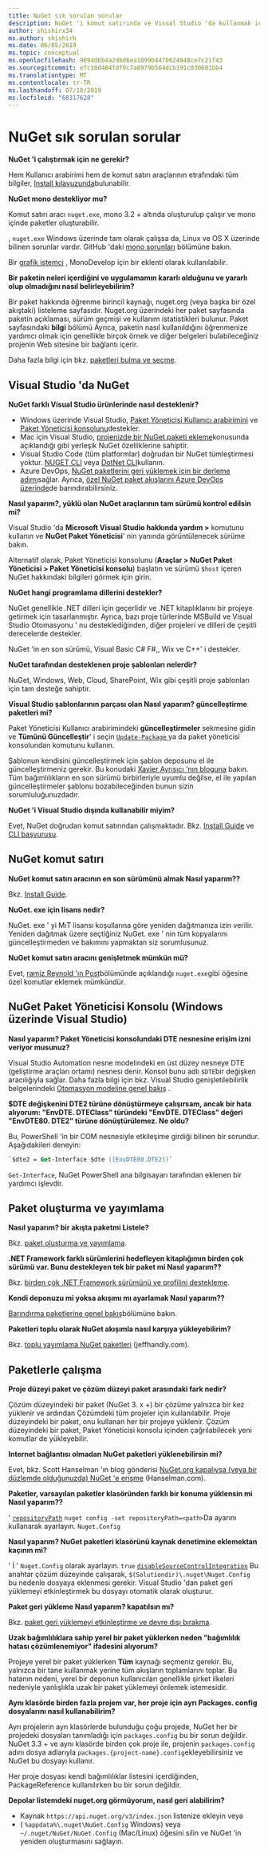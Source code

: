 ```yaml
---
title: NuGet sık sorulan sorular
description: NuGet 'i komut satırında ve Visual Studio 'da kullanmak için ortak sorular ve yanıtlar
author: shishirx34
ms.author: shishirh
ms.date: 06/05/2019
ms.topic: conceptual
ms.openlocfilehash: 9094d6b4a2dbd6ea1899b4470624948ce7c21f43
ms.sourcegitcommit: efc18d484fdf0c7a8979b564dcb191c030601bb4
ms.translationtype: MT
ms.contentlocale: tr-TR
ms.lasthandoff: 07/18/2019
ms.locfileid: "68317628"
---
```

# <a name="nuget-frequently-asked-questions"></a>NuGet sık sorulan sorular

**NuGet 'i çalıştırmak için ne gerekir?**

Hem Kullanıcı arabirimi hem de komut satırı araçlarının etrafındaki tüm bilgiler, [Install kılavuzunda](../install-nuget-client-tools.md)bulunabilir.

**NuGet mono destekliyor mu?**

Komut satırı aracı `nuget.exe`, mono 3.2 + altında oluşturulup çalışır ve mono içinde paketler oluşturabilir.

, `nuget.exe` Windows üzerinde tam olarak çalışsa da, Linux ve OS X üzerinde bilinen sorunlar vardır. GitHub 'daki [mono sorunları](https://github.com/NuGet/Home/issues?utf8=%E2%9C%93&q=is%3Aissue+is%3Aopen+mono) bölümüne bakın.

Bir [grafik istemci](https://github.com/mrward/monodevelop-nuget-addin) , MonoDevelop için bir eklenti olarak kullanılabilir.

**Bir paketin neleri içerdiğini ve uygulamamın kararlı olduğunu ve yararlı olup olmadığını nasıl belirleyebilirim?**

Bir paket hakkında öğrenme birincil kaynağı, nuget.org (veya başka bir özel akıştaki) listeleme sayfasıdır. Nuget.org üzerindeki her paket sayfasında paketin açıklaması, sürüm geçmişi ve kullanım istatistikleri bulunur. Paket sayfasındaki **bilgi** bölümü Ayrıca, paketin nasıl kullanıldığını öğrenmenize yardımcı olmak için genellikle birçok örnek ve diğer belgeleri bulabileceğiniz projenin Web sitesine bir bağlantı içerir.

Daha fazla bilgi için bkz. [paketleri bulma ve seçme](../consume-packages/finding-and-choosing-packages.md).

## <a name="nuget-in-visual-studio"></a>Visual Studio 'da NuGet

**NuGet farklı Visual Studio ürünlerinde nasıl desteklenir?**

- Windows üzerinde Visual Studio, [Paket Yöneticisi Kullanıcı arabirimini](../consume-packages/install-use-packages-visual-studio.md) ve [Paket Yöneticisi konsolunu](../consume-packages/install-use-packages-powershell.md)destekler.
- Mac için Visual Studio, [projenizde bir NuGet paketi ekleme](/visualstudio/mac/nuget-walkthrough)konusunda açıklandığı gibi yerleşik NuGet özelliklerine sahiptir.
- Visual Studio Code (tüm platformlar) doğrudan bir NuGet tümleştirmesi yoktur. [NUGET CLI](../reference/nuget-exe-cli-reference.md) veya [DotNet CLI](../reference/dotnet-commands.md)kullanın.
- Azure DevOps, [NuGet paketlerini geri yüklemek için bir derleme adımı](/vsts/build-release/tasks/package/nuget)sağlar. Ayrıca, [özel NuGet paket akışlarını Azure DevOps üzerinde](https://docs.microsoft.com/azure/devops/artifacts/nuget/publish)de barındırabilirsiniz.

**Nasıl yaparım?, yüklü olan NuGet araçlarının tam sürümü kontrol edilsin mi?**

Visual Studio 'da **Microsoft Visual Studio hakkında yardım >** komutunu kullanın ve **NuGet Paket Yöneticisi**' nin yanında görüntülenecek sürüme bakın.

Alternatif olarak, Paket Yöneticisi konsolunu (**Araçlar > NuGet Paket Yöneticisi > Paket Yöneticisi konsolu**) başlatın ve sürümü `$host` içeren NuGet hakkındaki bilgileri görmek için girin.

**NuGet hangi programlama dillerini destekler?**

NuGet genellikle .NET dilleri için geçerlidir ve .NET kitaplıklarını bir projeye getirmek için tasarlanmıştır. Ayrıca, bazı proje türlerinde MSBuild ve Visual Studio Otomasyonu ' nu desteklediğinden, diğer projeleri ve dilleri de çeşitli derecelerde destekler.

NuGet 'in en son sürümü, Visual Basic C# F#,, Wix ve C++' i destekler.

**NuGet tarafından desteklenen proje şablonları nelerdir?**

NuGet, Windows, Web, Cloud, SharePoint, Wix gibi çeşitli proje şablonları için tam desteğe sahiptir.

**Visual Studio şablonlarının parçası olan Nasıl yaparım? güncelleştirme paketleri mi?**

Paket Yöneticisi Kullanıcı arabirimindeki **güncelleştirmeler** sekmesine gidin ve **Tümünü Güncelleştir**' i seçin [ `Update-Package` ](../reference/ps-reference/ps-ref-update-package.md) ya da paket yöneticisi konsolundan komutunu kullanın.

Şablonun kendisini güncelleştirmek için şablon deposunu el ile güncelleştirmeniz gerekir. Bu konudaki [Xavier Ayrışıcı 'nın bloguna](http://www.xavierdecoster.com/update-project-template-to-latest-nuget-packages) bakın. Tüm bağımlılıkların en son sürümü birbirleriyle uyumlu değilse, el ile yapılan güncelleştirmeler şablonu bozabileceğinden bunun sizin sorumluluğunuzdadır.

**NuGet 'i Visual Studio dışında kullanabilir miyim?**

Evet, NuGet doğrudan komut satırından çalışmaktadır. Bkz. [Install Guide](../install-nuget-client-tools.md) ve [CLI başvurusu](../reference/nuget-exe-cli-reference.md).

## <a name="nuget-command-line"></a>NuGet komut satırı

**NuGet komut satırı aracının en son sürümünü almak Nasıl yaparım??**

Bkz. [Install Guide](../install-nuget-client-tools.md).

**NuGet. exe için lisans nedir?**

NuGet. exe ' yi MıT lisansı koşullarına göre yeniden dağıtmanıza izin verilir. Yeniden dağıtmak üzere seçtiğiniz NuGet. exe ' nin tüm kopyalarını güncelleştirmeden ve bakımını yapmaktan siz sorumlusunuz.

**NuGet komut satırı aracını genişletmek mümkün mü?**

Evet, [ramiz Reynold 'ın Post](http://geekswithblogs.net/robz/archive/2011/07/15/extend-nuget-command-line.aspx)bölümünde açıklandığı `nuget.exe`gibi öğesine özel komutlar eklemek mümkündür.

## <a name="nuget-package-manager-console-visual-studio-on-windows"></a>NuGet Paket Yöneticisi Konsolu (Windows üzerinde Visual Studio)

**Nasıl yaparım? Paket Yöneticisi konsolundaki DTE nesnesine erişim izni veriyor musunuz?**

Visual Studio Automation nesne modelindeki en üst düzey nesneye DTE (geliştirme araçları ortamı) nesnesi denir. Konsol bunu adlı `$DTE`bir değişken aracılığıyla sağlar. Daha fazla bilgi için bkz. Visual Studio genişletilebilirlik belgelerindeki [Otomasyon modeline genel bakış](/visualstudio/extensibility/internals/automation-model-overview) .

**$DTE değişkenini DTE2 türüne dönüştürmeye çalışırsam, ancak bir hata alıyorum: "EnvDTE. DTEClass" türündeki "EnvDTE. DTEClass" değeri "EnvDTE80. DTE2" türüne dönüştürülemez. Ne oldu?**

Bu, PowerShell 'in bir COM nesnesiyle etkileşime girdiği bilinen bir sorundur. Aşağıdakileri deneyin:

```ps
`$dte2 = Get-Interface $dte ([EnvDTE80.DTE2])`
```

`Get-Interface`, NuGet PowerShell ana bilgisayarı tarafından eklenen bir yardımcı işlevdir.

## <a name="creating-and-publishing-packages"></a>Paket oluşturma ve yayımlama

**Nasıl yaparım? bir akışta paketmi Listele?**

Bkz. [paket oluşturma ve yayımlama](../quickstart/create-and-publish-a-package.md).

**.NET Framework farklı sürümlerini hedefleyen kitaplığımın birden çok sürümü var. Bunu destekleyen tek bir paket mi Nasıl yaparım??**

Bkz. [birden çok .NET Framework sürümünü ve profilini destekleme](../create-packages/supporting-multiple-target-frameworks.md).

**Kendi deponuzu mi yoksa akışımı mı ayarlamak Nasıl yaparım??**

[Barındırma paketlerine genel bakış](../hosting-packages/overview.md)bölümüne bakın.

**Paketleri toplu olarak NuGet akışımla nasıl karşıya yükleyebilirim?**

Bkz. [toplu yayımlama NuGet paketleri](http://jeffhandley.com/archive/2012/12/13/Bulk-Publishing-NuGet-Packages.aspx) (jeffhandly.com).

## <a name="working-with-packages"></a>Paketlerle çalışma

**Proje düzeyi paket ve çözüm düzeyi paket arasındaki fark nedir?**

Çözüm düzeyindeki bir paket (NuGet 3. x +) bir çözüme yalnızca bir kez yüklenir ve ardından Çözümdeki tüm projeler için kullanılabilir. Proje düzeyindeki bir paket, onu kullanan her bir projeye yüklenir. Çözüm düzeyindeki bir paket, Paket Yöneticisi konsolu içinden çağrılabilecek yeni komutlar de yükleyebilir.

**Internet bağlantısı olmadan NuGet paketleri yüklenebilirsin mi?**

Evet, bkz. Scott Hanselman 'ın blog gönderisi [NuGet.org kapalıysa (veya bir düzlemde olduğunuzda) NuGet 'e erişme](http://www.hanselman.com/blog/HowToAccessNuGetWhenNuGetorgIsDownOrYoureOnAPlane.aspx) (Hanselman.com).

**Paketler, varsayılan paketler klasöründen farklı bir konuma yüklensin mi Nasıl yaparım??**

' [`repositoryPath`](../reference/nuget-config-file.md#config-section) `nuget config -set repositoryPath=<path>`Da ayarını kullanarak ayarlayın. `Nuget.Config`

**Nasıl yaparım? NuGet paketleri klasörünü kaynak denetimine eklemektan kaçının mi?**

' İ ' `Nuget.Config` olarak ayarlayın. `true` [`disableSourceControlIntegration`](../reference/nuget-config-file.md#solution-section) Bu anahtar çözüm düzeyinde çalışarak, `$(Solutiondir)\.nuget\Nuget.Config` bu nedenle dosyaya eklenmesi gerekir. Visual Studio 'dan paket geri yüklemeyi etkinleştirmek bu dosyayı otomatik olarak oluşturur.

**Paket geri yükleme Nasıl yaparım? kapatılsın mı?**

Bkz. [paket geri yüklemeyi etkinleştirme ve devre dışı bırakma](../consume-packages/package-restore.md#enable-and-disable-package-restore-visual-studio).

**Uzak bağımlılıklara sahip yerel bir paket yüklerken neden "bağımlılık hatası çözümlenemiyor" ifadesini alıyorum?**

Projeye yerel bir paket yüklerken **Tüm** kaynağı seçmeniz gerekir. Bu, yalnızca bir tane kullanmak yerine tüm akışların toplamlarını toplar. Bu hatanın nedeni, yerel bir deponun kullanıcıları genellikle şirket ilkeleri nedeniyle yanlışlıkla uzak bir paket yüklemeyi önlemek istemesidir.

**Aynı klasörde birden fazla projem var, her proje için ayrı Packages. config dosyalarını nasıl kullanabilirim?**

Ayrı projelerin ayrı klasörlerde bulunduğu çoğu projede, NuGet her bir projedeki dosyaları tanımladığı için `packages.config` bu bir sorun değildir. NuGet 3.3 + ve aynı klasörde birden çok proje ile, projenin `packages.config` adını dosya adlarıyla `packages.{project-name}.config`ekleyebilirsiniz ve NuGet bu dosyayı kullanır.

Her proje dosyası kendi bağımlılıklar listesini içerdiğinden, PackageReference kullanılırken bu bir sorun değildir.

**Depolar listemdeki nuget.org görmüyorum, nasıl geri alabilirim?**

- Kaynak `https://api.nuget.org/v3/index.json` listenize ekleyin veya
- ( `%appdata%\.nuget\NuGet.Config` Windows) veya `~/.nuget/NuGet/NuGet.Config` (Mac/Linux) öğesini silin ve NuGet 'in yeniden oluşturmasını sağlayın.

